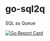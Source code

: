 # go-sql2q
SQL as Queue

[![Go Report Card](https://goreportcard.com/badge/github.com/takanoriyanagitani/go-sql2q)](https://goreportcard.com/report/github.com/takanoriyanagitani/go-sql2q)
